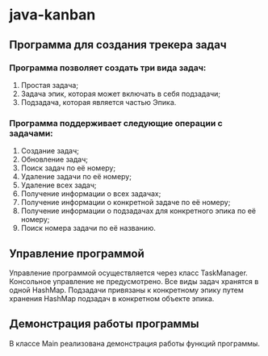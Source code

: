 # java-kanban
## Программа для создания трекера задач
### Программа позволяет создать три вида задач:
1. Простая задача;
2. Задача эпик, которая может включать в себя подзадачи;
3. Подзадача, которая является частью Эпика.

### Программа поддерживает следующие операции с задачами:
1. Создание задач;
2. Обновление задач;
3. Поиск задач по её номеру;
4. Удаление задачи по её номеру;
5. Удаление всех задач;
6. Получение информации о всех задачах;
7. Получение информации о конкретной задаче по её номеру;
8. Получение информации о подзадачах для конкретного эпика по её номеру;
9. Поиск номера задачи по её названию.

## Управление программой
Управление программой осуществляется через класс TaskManager.
Консольное управление не предусмотрено. 
Все виды задач хранятся в одной HashMap. Подзадачи привязаны к конкретному эпику путем хранения HashMap подзадач в конкретном объекте эпика. 

## Демонстрация работы программы
В классе Main реализована демонстрация работы функций программы.